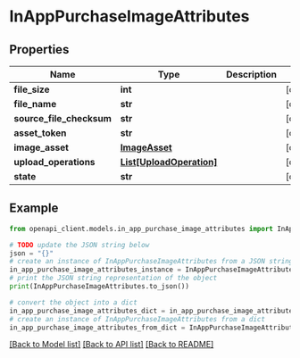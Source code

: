 # InAppPurchaseImageAttributes


## Properties

Name | Type | Description | Notes
------------ | ------------- | ------------- | -------------
**file_size** | **int** |  | [optional] 
**file_name** | **str** |  | [optional] 
**source_file_checksum** | **str** |  | [optional] 
**asset_token** | **str** |  | [optional] 
**image_asset** | [**ImageAsset**](ImageAsset.md) |  | [optional] 
**upload_operations** | [**List[UploadOperation]**](UploadOperation.md) |  | [optional] 
**state** | **str** |  | [optional] 

## Example

```python
from openapi_client.models.in_app_purchase_image_attributes import InAppPurchaseImageAttributes

# TODO update the JSON string below
json = "{}"
# create an instance of InAppPurchaseImageAttributes from a JSON string
in_app_purchase_image_attributes_instance = InAppPurchaseImageAttributes.from_json(json)
# print the JSON string representation of the object
print(InAppPurchaseImageAttributes.to_json())

# convert the object into a dict
in_app_purchase_image_attributes_dict = in_app_purchase_image_attributes_instance.to_dict()
# create an instance of InAppPurchaseImageAttributes from a dict
in_app_purchase_image_attributes_from_dict = InAppPurchaseImageAttributes.from_dict(in_app_purchase_image_attributes_dict)
```
[[Back to Model list]](../README.md#documentation-for-models) [[Back to API list]](../README.md#documentation-for-api-endpoints) [[Back to README]](../README.md)


